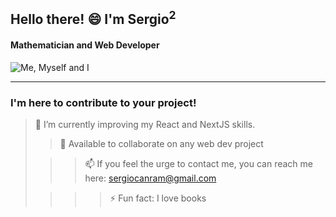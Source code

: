  ## Hello there! 😄 I'm Sergio<sup>2</sup>

 #### Mathematician and Web Developer 
  ![Me, Myself and I]([https://encrypted-tbn0.gstatic.com/images?q=tbn:ANd9GcQQG6WT8YC0cLtMXTMlgbHZmLelLt3oh4QR5A&usqp=CAU](https://www.google.com/url?sa=i&url=https%3A%2F%2Fpngtree.com%2Ffreepng%2Fyoung-man-working-cartoon-doodle-kawaii-anime-coloring-page-cute-illustration-character-clipart-chibi-manga_8665938.html&psig=AOvVaw1RyexvgJUmQRWRGkU4euZi&ust=1699352139608000&source=images&cd=vfe&opi=89978449&ved=0CBEQjRxqFwoTCMD7r5eSr4IDFQAAAAAdAAAAABAE)https://www.google.com/url?sa=i&url=https%3A%2F%2Fpngtree.com%2Ffreepng%2Fyoung-man-working-cartoon-doodle-kawaii-anime-coloring-page-cute-illustration-character-clipart-chibi-manga_8665938.html&psig=AOvVaw1RyexvgJUmQRWRGkU4euZi&ust=1699352139608000&source=images&cd=vfe&opi=89978449&ved=0CBEQjRxqFwoTCMD7r5eSr4IDFQAAAAAdAAAAABAE](https://www.google.com/imgres?imgurl=https%3A%2F%2Fcdni.iconscout.com%2Fillustration%2Fpremium%2Fthumb%2Fman-doing-study-8661384-6897726.png%3Ff%3Dwebp&tbnid=2oTvSeqv9zQpVM&vet=12ahUKEwikmqeWkq-CAxXfrycCHSB6CuwQMyg_egUIARD-AQ..i&imgrefurl=https%3A%2F%2Ficonscout.com%2Fillustration%2Fman-doing-study-8661384&docid=UzmETUc1BUaUBM&w=675&h=450&q=young%20man%20programming&hl=es&authuser=0&ved=2ahUKEwikmqeWkq-CAxXfrycCHSB6CuwQMyg_egUIARD-AQ)https://www.google.com/imgres?imgurl=https%3A%2F%2Fcdni.iconscout.com%2Fillustration%2Fpremium%2Fthumb%2Fman-doing-study-8661384-6897726.png%3Ff%3Dwebp&tbnid=2oTvSeqv9zQpVM&vet=12ahUKEwikmqeWkq-CAxXfrycCHSB6CuwQMyg_egUIARD-AQ..i&imgrefurl=https%3A%2F%2Ficonscout.com%2Fillustration%2Fman-doing-study-8661384&docid=UzmETUc1BUaUBM&w=675&h=450&q=young%20man%20programming&hl=es&authuser=0&ved=2ahUKEwikmqeWkq-CAxXfrycCHSB6CuwQMyg_egUIARD-AQ](https://www.google.com/imgres?imgurl=https%3A%2F%2Fmedia.npr.org%2Fassets%2Fimg%2F2011%2F05%2F31%2Fcalvin-and-hobbes-36dde5a8bd595e00c80689402834d6d363b8b15a.jpg%3Fs%3D5&tbnid=d0Lwrsgfl07ZvM&vet=12ahUKEwijqvmBk6-CAxXPpCcCHTkzAfkQMygaegUIARCFAQ..i&imgrefurl=https%3A%2F%2Fwww.wbur.org%2Fnpr%2F136817328%2Fcalvin-hobbes-and-comic-book-biology&docid=x_hSCgskzs5RGM&w=786&h=589&q=calvin%20hobbes%20programming&hl=es&authuser=0&ved=2ahUKEwijqvmBk6-CAxXPpCcCHTkzAfkQMygaegUIARCFAQ)https://www.google.com/imgres?imgurl=https%3A%2F%2Fmedia.npr.org%2Fassets%2Fimg%2F2011%2F05%2F31%2Fcalvin-and-hobbes-36dde5a8bd595e00c80689402834d6d363b8b15a.jpg%3Fs%3D5&tbnid=d0Lwrsgfl07ZvM&vet=12ahUKEwijqvmBk6-CAxXPpCcCHTkzAfkQMygaegUIARCFAQ..i&imgrefurl=https%3A%2F%2Fwww.wbur.org%2Fnpr%2F136817328%2Fcalvin-hobbes-and-comic-book-biology&docid=x_hSCgskzs5RGM&w=786&h=589&q=calvin%20hobbes%20programming&hl=es&authuser=0&ved=2ahUKEwijqvmBk6-CAxXPpCcCHTkzAfkQMygaegUIARCFAQ)

---
  
 ### I'm here to contribute to your project!

> 🌱 I’m currently improving my React and NextJS skills.
> 
>> 👯 Available to collaborate on any web dev project 
> 
>>> 📫 If you feel the urge to contact me, you can reach me here: sergiocanram@gmail.com 
> 
>>>> ⚡ Fun fact: I love books 

